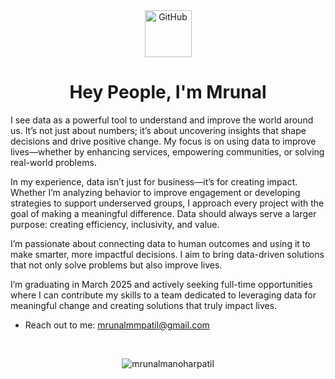 <!--GITHUB GIF-->
<div align="center">
  <img src="https://media.giphy.com/media/KzJkzjggfGN5Py6nkT/giphy.gif" alt="GitHub" width="75"> 
</div>

<h1 align="center"> Hey People, 
 I'm Mrunal</h1>

I see data as a powerful tool to understand and improve the world around us. It’s not just about numbers; it’s about uncovering insights that shape decisions and drive positive change. My focus is on using data to improve lives—whether by enhancing services, empowering communities, or solving real-world problems.

In my experience, data isn’t just for business—it’s for creating impact. Whether I’m analyzing behavior to improve engagement or developing strategies to support underserved groups, I approach every project with the goal of making a meaningful difference. Data should always serve a larger purpose: creating efficiency, inclusivity, and value.

I’m passionate about connecting data to human outcomes and using it to make smarter, more impactful decisions. I aim to bring data-driven solutions that not only solve problems but also improve lives.

I’m graduating in March 2025 and actively seeking full-time opportunities where I can contribute my skills to a team dedicated to leveraging data for meaningful change and creating solutions that truly impact lives.

- Reach out to me: mrunalmmpatil@gmail.com 

<!--GITHUB STREAK-->
<br>
<p align = "center">
  <img src="https://github-readme-streak-stats.herokuapp.com/?user=mrunalmanoharpatil&" alt="mrunalmanoharpatil" />
</p>

<!--LINKEDIN CONNECTION-->
<!--
<h2 align="center"> Connect </h2>
<div align="center">
  <a href="https://www.linkedin.com/in/patil-mrunal/">
    <img src="https://github.com/mrunalmanoharpatil/mrunalmanoharpatil/raw/main/resources/linkedin_batch.jpg" alt="LinkedIn Batch" width="200">
  </a>
</div>
<!--
